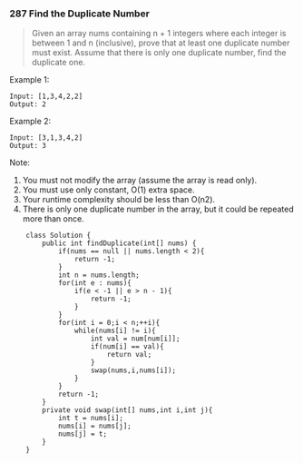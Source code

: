 ### 287 Find the Duplicate Number

> Given an array nums containing n + 1 integers where each integer is between 1 and n  (inclusive), prove that at least one duplicate number must exist.  Assume that there is only one duplicate number, find the duplicate one.

Example 1:

    Input: [1,3,4,2,2]
    Output: 2

Example 2:

    Input: [3,1,3,4,2]
    Output: 3

Note:

1. You must not modify the array (assume the array is read only).
2. You must use only constant, O(1) extra space.
3. Your runtime complexity should be less than O(n2).
4. There is only one duplicate number in the array, but it could be repeated more than once.
```
    class Solution {
    	public int findDuplicate(int[] nums) {
    		if(nums == null || nums.length < 2){
                return -1;
    		}
    		int n = nums.length;
    		for(int e : nums){
                if(e < -1 || e > n - 1){
                    return -1;
                }
    		}
    		for(int i = 0;i < n;++i){
                while(nums[i] != i){
                    int val = num[num[i]];
                    if(num[i] == val){
                        return val;
                    }
                    swap(nums,i,nums[i]);
                }
    		}
    		return -1;
    	}
    	private void swap(int[] nums,int i,int j){
            int t = nums[i];
            nums[i] = nums[j];
            nums[j] = t;
    	}
    }
```

